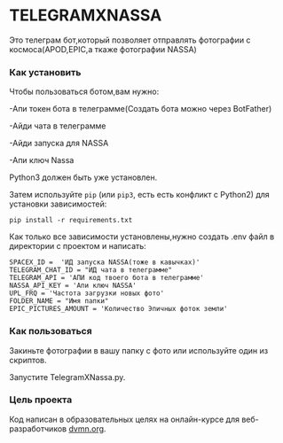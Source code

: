 # TELEGRAMXNASSA
Это телеграм бот,который позволяет отправлять фотографии с космоса(APOD,EPIC,а ткаже фотографии NASSA)
### Как установить
Чтобы пользоваться ботом,вам нужно:

-Апи токен бота в телеграмме(Создать бота можно через BotFather)

-Айди чата в телеграмме

-Айди запуска для NASSA

-Апи ключ Nassa

Python3 должен быть уже установлен. 

Затем используйте `pip` (или `pip3`, есть есть конфликт с Python2) для установки зависимостей:
```
pip install -r requirements.txt
```
Как только все зависимости установлены,нужно создать .env файл в директории с проектом и написать:
```
SPACEX_ID =  'ИД запуска NASSA(тоже в кавычках)'
TELEGRAM_CHAT_ID = "ИД чата в телеграмме"
TELEGRAM_API = 'АПИ код твоего бота в телеграмме'
NASSA_API_KEY = 'Апи ключ NASSA'
UPL_FRQ = 'Частота загрузки новых фото'
FOLDER_NAME = "Имя папки"
EPIC_PICTURES_AMOUNT = 'Количество Эпичных фоток земли'
```
### Как пользоваться
Закиньте фотографии в вашу папку с фото или используйте один из скриптов.

Запустите TelegramXNassa.py.
### Цель проекта

Код написан в образовательных целях на онлайн-курсе для веб-разработчиков [dvmn.org](https://dvmn.org/).

